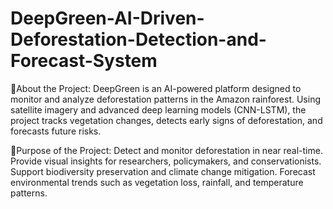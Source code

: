 # DeepGreen-AI-Driven-Deforestation-Detection-and-Forecast-System
🌿About the Project:
DeepGreen is an AI-powered platform designed to monitor and analyze deforestation patterns in the Amazon rainforest. Using satellite imagery and advanced deep learning models (CNN-LSTM), the project tracks vegetation changes, detects early signs of deforestation, and forecasts future risks.

🎯Purpose of the Project:
Detect and monitor deforestation in near real-time.
Provide visual insights for researchers, policymakers, and conservationists.
Support biodiversity preservation and climate change mitigation.
Forecast environmental trends such as vegetation loss, rainfall, and temperature patterns.
